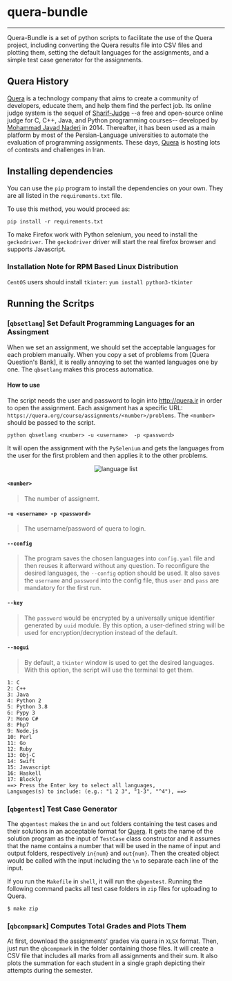 # quera-bundle
---
Quera-Bundle is a set of python scripts to facilitate the use of the Quera project, including converting the Quera results file into CSV files and plotting them, setting the default languages for the assignments, and a simple test case generator for the assignments.

## Quera History
[Quera](http://quera.ir) is a technology company that aims to create a community of developers, educate them, and help them find the perfect job. Its online judge system is the sequel of [Sharif-Judge](https://github.com/mjnaderi/Sharif-Judge) --a free and open-source online judge for C, C++, Java, and Python programming courses-- developed by [Mohammad Javad Naderi](https://github.com/mjnaderi) in 2014. Thereafter, it has been used as a 
main platform by most of the Persian-Language universities to automate the evaluation of programming assignments. 
These days, [Quera](http://quera.ir) is hosting lots of contests and challenges in Iran.


## Installing dependencies

You can use the `pip` program to install the dependencies on your own. They are all listed in the `requirements.txt` file.

To use this method, you would proceed as:

```pip install -r requirements.txt```

To make Firefox work with Python selenium, you need to install the `geckodriver`. The `geckodriver` driver will start the real firefox browser and supports Javascript.

### Installation Note for RPM Based Linux Distribution
`CentOS` users should install `tkinter`:
```yum install python3-tkinter```

## Running the Scritps

### [`qbsetlang`] Set Default Programming Languages for an Assingment

When we set an assignment, we should set the acceptable languages for each problem manually. When you copy a set of problems from [Quera Question's Bank], it is really annoying to set the wanted languages one by one. The `qbsetlang` makes this process automatica.

#### How to use

The script needs the user and password to login into http://quera.ir in order to open the assignment. Each assignment has a specific URL: `https://quera.org/course/assignments/<number>/problems`. The `<number>` should be passed to the script. 

```python qbsetlang <number> -u <username>  -p <password>```

It will open the assignment with the `PySelenium` and gets the languages from the user for the first problem and then applies it to the other problems. 

<p align="center"><img src="images/setlang.png" alt="language list"/></p>

#### `<number>`
> The number of assignemt.

#### `-u <username> -p <password>`
> The username/password of quera to login.

#### `--config`
> The program saves the chosen languages into `config.yaml` file and then reuses it afterward without any question. To reconfigure the desired languages, the `--config` option should be used. It also saves the `username` and `password` into the config file, thus `user` and `pass` are mandatory for the first run. 

#### `--key`
> The `password` would be encrypted by a universally unique identifier generated by `uuid` module. By this option, a user-defined string will be used for encryption/decryption instead of the default.

#### `--nogui`
> By default, a `tkinter` window is used to get the desired languages. With this option, the script will use the terminal to get them.

    1: C
    2: C++
    3: Java
    4: Python 2
    5: Python 3.8
    6: Pypy 3
    7: Mono C#
    8: Php7
    9: Node.js
    10: Perl
    11: Go
    12: Ruby
    13: Obj-C
    14: Swift
    15: Javascript
    16: Haskell
    17: Blockly
    ==> Press the Enter key to select all languages,
    Languages(s) to include: (e.g.: "1 2 3", "1-3", "^4"), ==> 

### [`qbgentest`] Test Case Generator

The `qbgentest` makes the `in` and `out` folders containing the test cases and their solutions in an acceptable format for [Quera](http://quera.ir). It gets the name of the solution program as the input of `TestCase` class constructor and it assumes that the name contains a number that will be used in the name of input and output folders, respectively `in{num}` and `out{num}`. Then the created object would be called with the input including the `\n` to separate each line of the input.

If you run the `Makefile` in `shell`, it will run the `qbgentest`. 
Running the following command packs all test case folders in `zip` files for uploading to Quera.

```$ make zip```

### [`qbcompmark`] Computes Total Grades and Plots Them

At first, download the assignments' grades via quera in `XLSX` format. Then, just run the `qbcompmark` in the folder containing those files. It will create a CSV file that includes all marks from all assignments and their sum. It also plots the summation for each student in a single graph depicting their attempts during the semester. 